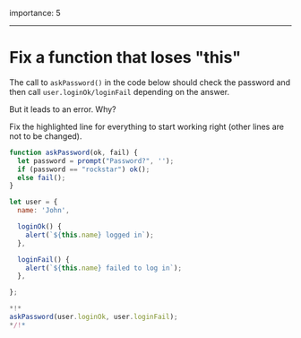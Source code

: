 importance: 5

---

# Fix a function that loses "this"

The call to `askPassword()` in the code below should check the password and then call `user.loginOk/loginFail` depending on the answer.

But it leads to an error.
Why?

Fix the highlighted line for everything to start working right (other lines are not to be changed).

```js run
function askPassword(ok, fail) {
  let password = prompt("Password?", '');
  if (password == "rockstar") ok();
  else fail();
}

let user = {
  name: 'John',

  loginOk() {
    alert(`${this.name} logged in`);
  },

  loginFail() {
    alert(`${this.name} failed to log in`);
  },

};

*!*
askPassword(user.loginOk, user.loginFail);
*/!*
```
